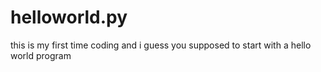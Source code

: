 # helloworld.py
this is my first time coding and i guess you supposed to start with a hello world program
